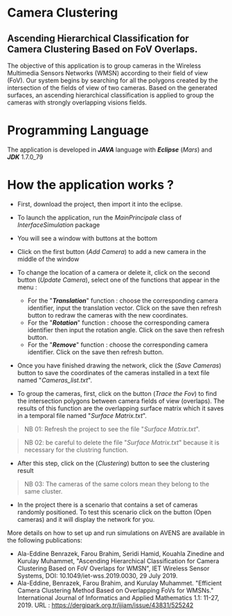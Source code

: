 # Camera Clustering
## Ascending Hierarchical Classification for Camera Clustering Based on FoV Overlaps.

The objective of this application is to group cameras in the Wireless Multimedia Sensors Networks (WMSN) according to their field of view (FoV). Our system begins by searching for all the polygons created by the intersection of the fields of view of two cameras. Based on the generated surfaces, an ascending hierarchical classification is applied to group the cameras with strongly overlapping visions fields.

# Programming Language

The application is developed in ***JAVA*** language with ***Eclipse*** (*Mars*) and ***JDK*** 1.7.0_79

# How the application works ?

- First, download the project, then import it into the eclipse.
- To launch the application, run the *MainPrincipale* class of *InterfaceSimulation* package

- You will see a window with buttons at the bottom

- Click on the first button (*Add Camera*) to add a new camera in the middle of the window

- To change the location of a camera or delete it, click on the second button (*Update Camera*), select one of the functions that appear in the menu :

	- For the "***Translation***" function : choose the corresponding camera identifier, input the translation vector. Click on the save then refresh button to redraw the cameras with the new coordinates.
	- For the "***Rotation***" function : choose the corresponding camera identifier then input the rotation angle. Click on the save then refresh button.
	- For the "***Remove***" function : choose the corresponding camera identifier. Click on the save then refresh button.
- Once you have finished drawing the network, click the (*Save Cameras*) button to save the coordinates of the cameras installed in a text file named "*Cameras_list.txt*".
- To group the cameras, first, click on the button (*Trace the Fov*) to find the intersection polygons between camera fields of view (overlaps). The results of this function are the overlapping surface matrix which it saves in a temporal file named "*Surface Matrix.txt*".

> NB 01: Refresh the project to see the file "*Surface Matrix.txt*".

> NB 02: be careful to delete the file "*Surface Matrix.txt*" because it is necessary for the clustring function.

-  After this step, click on the (*Clustering*) button to see the clustering result

> NB 03: The cameras of the same colors mean they belong to the same cluster.

- In the project there is a scenario that contains a set of cameras randomly positioned. To test this scenario click on the button (Open cameras) and it will display the network for you.


More details on how to set up and run simulations on AVENS are available in the following publications:
- Ala-Eddine Benrazek, Farou Brahim, Seridi Hamid, Kouahla Zinedine and Kurulay Muhammet, "Ascending Hierarchical Classification for Camera Clustering Based on FoV Overlaps for WMSN", IET Wireless Sensor Systems, DOI: 10.1049/iet-wss.2019.0030, 29 July 2019.
- Ala-Eddine, Benrazek, Farou Brahim, and Kurulay Muhammet. "Efficient Camera Clustering Method Based on Overlapping FoVs for WMSNs." International Journal of Informatics and Applied Mathematics 1.1: 11-27, 2019. URL : https://dergipark.org.tr/ijiam/issue/43831/525242
